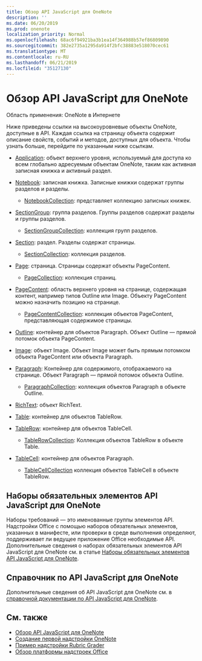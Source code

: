 ```yaml
---
title: Обзор API JavaScript для OneNote
description: ''
ms.date: 06/20/2019
ms.prod: onenote
localization_priority: Normal
ms.openlocfilehash: 68ac6f94921ba3b1ea14f364988b57ef86809890
ms.sourcegitcommit: 382e2735a1295da914f2bfc38883e518070cec61
ms.translationtype: MT
ms.contentlocale: ru-RU
ms.lasthandoff: 06/21/2019
ms.locfileid: "35127130"
---
```

# <a name="onenote-javascript-api-overview"></a>Обзор API JavaScript для OneNote

Область применения: OneNote в Интернете

Ниже приведены ссылки на высокоуровневые объекты OneNote, доступные в API. Каждая ссылка на страницу объекта содержит описание свойств, событий и методов, доступных для объекта. Чтобы узнать больше, перейдите по указанным ниже ссылкам. 
    
- [Application](/javascript/api/onenote/onenote.application): объект верхнего уровня, используемый для доступа ко всем глобально адресуемым объектам OneNote, таким как активная записная книжка и активный раздел.

- [Notebook](/javascript/api/onenote/onenote.notebook): записная книжка. Записные книжки содержат группы разделов и разделы.
    - [NotebookCollection](/javascript/api/onenote/onenote.notebookcollection): представляет коллекцию записных книжек.

- [SectionGroup](/javascript/api/onenote/onenote.sectiongroup): группа разделов. Группы разделов содержат разделы и группы разделов.
    - [SectionGroupCollection](/javascript/api/onenote/onenote.sectiongroupcollection): коллекция групп разделов.

- [Section](/javascript/api/onenote/onenote.section): раздел. Разделы содержат страницы.
    - [SectionCollection](/javascript/api/onenote/onenote.sectioncollection): коллекция разделов.

- [Page](/javascript/api/onenote/onenote.page): страница. Страницы содержат объекты PageContent.
    - [PageCollection](/javascript/api/onenote/onenote.pagecollection): коллекция страниц.

- [PageContent](/javascript/api/onenote/onenote.pagecontent): область верхнего уровня на странице, содержащая контент, например типов Outline или Image. Объекту PageContent можно назначить позицию на странице.
    - [PageContentCollection](/javascript/api/onenote/onenote.pagecontentcollection): коллекция объектов PageContent, представляющая содержимое страницы.

- [Outline](/javascript/api/onenote/onenote.outline): контейнер для объектов Paragraph. Объект Outline — прямой потомок объекта PageContent.

- [Image](/javascript/api/onenote/onenote.image): объект Image. Объект Image может быть прямым потомком объекта PageContent или объекта Paragraph.

- [Paragraph](/javascript/api/onenote/onenote.paragraph): Контейнер для содержимого, отображаемого на странице. Объект Paragraph — прямой потомок объекта Outline.
    - [ParagraphCollection](/javascript/api/onenote/onenote.paragraphcollection): коллекция объектов Paragraph в объекте Outline.

- [RichText](/javascript/api/onenote/onenote.richtext): объект RichText.

- [Table](/javascript/api/onenote/onenote.table): контейнер для объектов TableRow.

- [TableRow](/javascript/api/onenote/onenote.tablerow): контейнер для объектов TableCell.
    - [TableRowCollection](/javascript/api/onenote/onenote.tablerowcollection): Коллекция объектов TableRow в объекте Table.
 
- [TableCell](/javascript/api/onenote/onenote.tablecell): контейнер для объектов Paragraph.
    - [TableCellCollection](/javascript/api/onenote/onenote.tablecellcollection) коллекция объектов TableCell в объекте TableRow.

## <a name="onenote-javascript-api-requirement-sets"></a>Наборы обязательных элементов API JavaScript для OneNote

Наборы требований — это именованные группы элементов API. Надстройки Office с помощью наборов обязательных элементов, указанных в манифесте, или проверки в среде выполнения определяют, поддерживает ли ведущее приложение Office необходимые API. Дополнительные сведения о наборах обязательных элементов API JavaScript для OneNote см. в статье [Наборы обязательных элементов API JavaScript для OneNote](../requirement-sets/onenote-api-requirement-sets.md).

## <a name="onenote-javascript-api-reference"></a>Справочник по API JavaScript для OneNote

Дополнительные сведения об API JavaScript для OneNote см. в [справочной документации по API JavaScript для OneNote](/javascript/api/onenote).

## <a name="see-also"></a>См. также

- [Обзор API JavaScript для OneNote](/office/dev/add-ins/onenote/onenote-add-ins-programming-overview)
- [Создание первой надстройки OneNote](../../quickstarts/onenote-quickstart.md)
- [Пример надстройки Rubric Grader](https://github.com/OfficeDev/OneNote-Add-in-Rubric-Grader)
- [Обзор платформы надстроек Office](/office/dev/add-ins/overview/office-add-ins)

